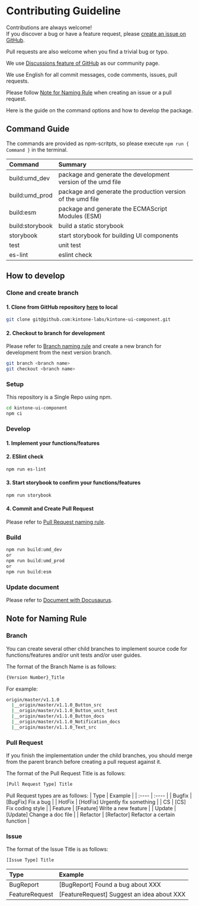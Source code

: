 # Contributing Guideline

Contributions are always welcome!<br>
If you discover a bug or have a feature request, please [create an issue on GitHub](https://github.com/kintone-labs/kintone-ui-component/issues).<br>

Pull requests are also welcome when you find a trivial bug or typo.<br>

We use [Discussions feature of GitHub](https://github.com/kintone-labs/kintone-ui-component/discussions) as our community page.<br>

We use English for all commit messages, code comments, issues, pull requests.<br>

Please follow [Note for Naming Rule](#note-for-naming-rule) when creating an issue or a pull request.<br>


Here is the guide on the command options and how to develop the package.

## Command Guide

The commands are provided as npm-scritpts, so please execute `npm run { Command }` in the terminal.

|Command| Summary|
| :---- | :---- |
|build:umd_dev|package and generate the development version of the umd file|
|build:umd_prod|package and generate the production version of the umd file|
|build:esm|package and generate the ECMAScript Modules (ESM)|
|build:storybook|build a static storybook|
|storybook|start storybook for building UI components|
|test|unit test|
|es-lint|eslint check|
## How to develop

### Clone and create branch

#### 1. Clone from GitHub repository [here](https://github.com/kintone-labs/kintone-ui-component) to local

```bash
git clone git@github.com:kintone-labs/kintone-ui-component.git
```

#### 2. Checkout to branch for development
Please refer to [Branch naming rule](#Branch) and create a new branch for development from the next version branch.
```bash
git branch <branch name>
git checkout <branch name>
```
### Setup
This repository is a Single Repo using npm.
```bash
cd kintone-ui-component
npm ci
```
### Develop
#### 1. Implement your functions/features
#### 2. ESlint check
```bash
npm run es-lint
```
#### 3. Start storybook to confirm your functions/features
```bash
npm run storybook
```
#### 4. Commit and Create Pull Request
Please refer to [Pull Request naming rule](#Pull-Request).

### Build
```bash
npm run build:umd_dev
or
npm run build:umd_prod
or
npm run build:esm
```
### Update document
Please refer to [Document with Docusaurus](https://github.com/kintone-labs/kintone-ui-component/blob/master/docs/document/README.md).


## Note for Naming Rule

### Branch

You can create several other child branches to implement source code for functions/features and/or unit tests and/or user guides.

The format of the Branch Name is as follows:
```bash
{Version Number}_Title
```
For example:
```bash
origin/master/v1.1.0
  |__origin/master/v1.1.0_Button_src
  |__origin/master/v1.1.0_Button_unit_test
  |__origin/master/v1.1.0_Button_docs
  |__origin/master/v1.1.0_Notification_docs
  |__origin/master/v1.1.0_Text_src
```
### Pull Request

If you finish the implementation under the child branches, you should merge from the parent branch before creating a pull request against it.<br>

The format of the Pull Request Title is as follows:
```bash
[Pull Request Type] Title
```

Pull Request types are as follows:
| Type | Example |
| :---- | :---- |
| Bugfix | [BugFix] Fix a bug |
| HotFix | [HotFix] Urgently fix something |
| CS | [CS] Fix coding style |
| Feature | [Feature] Write a new feature |
| Update | [Update] Change a doc file |
| Refactor | [Refactor] Refactor a certain function |

### Issue

The format of the Issue Title is as follows:
```bash
[Issue Type] Title
```
|Type| Example|
|:----|:----|
|BugReport| [BugReport] Found a bug about XXX |
|FeatureRequest|[FeatureRequest] Suggest an idea about XXX|
